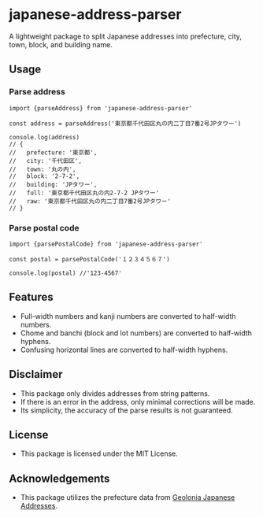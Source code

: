 # japanese-address-parser

A lightweight package to split Japanese addresses into prefecture, city, town, block, and building name.

## Usage

### Parse address
```
import {parseAddress} from 'japanese-address-parser'

const address = parseAddress('東京都千代田区丸の内二丁目7番2号JPタワー')

console.log(address)
// {
//   prefecture: '東京都',
//   city: '千代田区',
//   town: '丸の内',
//   block: '2-7-2',
//   building: 'JPタワー',
//   full: '東京都千代田区丸の内2-7-2 JPタワー'
//   raw: '東京都千代田区丸の内二丁目7番2号JPタワー'
// }
```

### Parse postal code
```
import {parsePostalCode} from 'japanese-address-parser'

const postal = parsePostalCode('１２３４５６７')

console.log(postal) //'123-4567'
```

## Features
- Full-width numbers and kanji numbers are converted to half-width numbers.
- Chome and banchi (block and lot numbers) are converted to half-width hyphens.
- Confusing horizontal lines are converted to half-width hyphens.

## Disclaimer
- This package only divides addresses from string patterns.
- If there is an error in the address, only minimal corrections will be made.
- Its simplicity, the accuracy of the parse results is not guaranteed.

## License
- This package is licensed under the MIT License.

## Acknowledgements
- This package utilizes the prefecture data from [Geolonia Japanese Addresses](https://github.com/geolonia/japanese-addresses).
